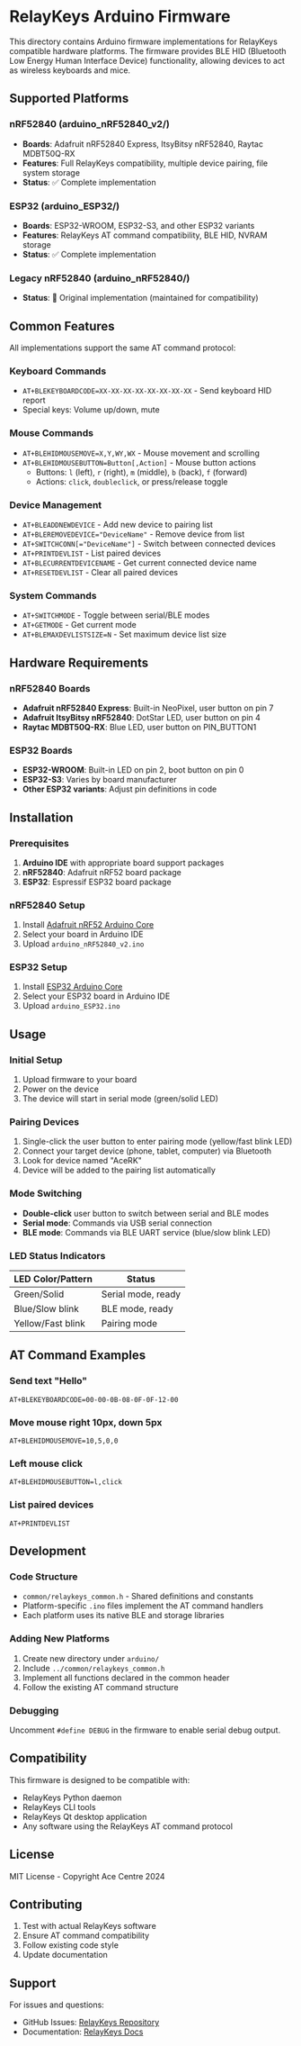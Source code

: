 # RelayKeys Arduino Firmware

This directory contains Arduino firmware implementations for RelayKeys compatible hardware platforms. The firmware provides BLE HID (Bluetooth Low Energy Human Interface Device) functionality, allowing devices to act as wireless keyboards and mice.

## Supported Platforms

### nRF52840 (arduino_nRF52840_v2/)
- **Boards**: Adafruit nRF52840 Express, ItsyBitsy nRF52840, Raytac MDBT50Q-RX
- **Features**: Full RelayKeys compatibility, multiple device pairing, file system storage
- **Status**: ✅ Complete implementation

### ESP32 (arduino_ESP32/)
- **Boards**: ESP32-WROOM, ESP32-S3, and other ESP32 variants
- **Features**: RelayKeys AT command compatibility, BLE HID, NVRAM storage
- **Status**: ✅ Complete implementation

### Legacy nRF52840 (arduino_nRF52840/)
- **Status**: 🔄 Original implementation (maintained for compatibility)

## Common Features

All implementations support the same AT command protocol:

### Keyboard Commands
- `AT+BLEKEYBOARDCODE=XX-XX-XX-XX-XX-XX-XX-XX` - Send keyboard HID report
- Special keys: Volume up/down, mute

### Mouse Commands
- `AT+BLEHIDMOUSEMOVE=X,Y,WY,WX` - Mouse movement and scrolling
- `AT+BLEHIDMOUSEBUTTON=Button[,Action]` - Mouse button actions
  - Buttons: `l` (left), `r` (right), `m` (middle), `b` (back), `f` (forward)
  - Actions: `click`, `doubleclick`, or press/release toggle

### Device Management
- `AT+BLEADDNEWDEVICE` - Add new device to pairing list
- `AT+BLEREMOVEDEVICE="DeviceName"` - Remove device from list
- `AT+SWITCHCONN[="DeviceName"]` - Switch between connected devices
- `AT+PRINTDEVLIST` - List paired devices
- `AT+BLECURRENTDEVICENAME` - Get current connected device name
- `AT+RESETDEVLIST` - Clear all paired devices

### System Commands
- `AT+SWITCHMODE` - Toggle between serial/BLE modes
- `AT+GETMODE` - Get current mode
- `AT+BLEMAXDEVLISTSIZE=N` - Set maximum device list size

## Hardware Requirements

### nRF52840 Boards
- **Adafruit nRF52840 Express**: Built-in NeoPixel, user button on pin 7
- **Adafruit ItsyBitsy nRF52840**: DotStar LED, user button on pin 4
- **Raytac MDBT50Q-RX**: Blue LED, user button on PIN_BUTTON1

### ESP32 Boards
- **ESP32-WROOM**: Built-in LED on pin 2, boot button on pin 0
- **ESP32-S3**: Varies by board manufacturer
- **Other ESP32 variants**: Adjust pin definitions in code

## Installation

### Prerequisites
1. **Arduino IDE** with appropriate board support packages
2. **nRF52840**: Adafruit nRF52 board package
3. **ESP32**: Espressif ESP32 board package

### nRF52840 Setup
1. Install [Adafruit nRF52 Arduino Core](https://learn.adafruit.com/bluefruit-nrf52-feather-learning-guide/arduino-bsp-setup)
2. Select your board in Arduino IDE
3. Upload `arduino_nRF52840_v2.ino`

### ESP32 Setup
1. Install [ESP32 Arduino Core](https://docs.espressif.com/projects/arduino-esp32/en/latest/installing.html)
2. Select your ESP32 board in Arduino IDE
3. Upload `arduino_ESP32.ino`

## Usage

### Initial Setup
1. Upload firmware to your board
2. Power on the device
3. The device will start in serial mode (green/solid LED)

### Pairing Devices
1. Single-click the user button to enter pairing mode (yellow/fast blink LED)
2. Connect your target device (phone, tablet, computer) via Bluetooth
3. Look for device named "AceRK"
4. Device will be added to the pairing list automatically

### Mode Switching
- **Double-click** user button to switch between serial and BLE modes
- **Serial mode**: Commands via USB serial connection
- **BLE mode**: Commands via BLE UART service (blue/slow blink LED)

### LED Status Indicators

| LED Color/Pattern | Status |
|-------------------|--------|
| Green/Solid | Serial mode, ready |
| Blue/Slow blink | BLE mode, ready |
| Yellow/Fast blink | Pairing mode |

## AT Command Examples

### Send text "Hello"
```
AT+BLEKEYBOARDCODE=00-00-0B-08-0F-0F-12-00
```

### Move mouse right 10px, down 5px
```
AT+BLEHIDMOUSEMOVE=10,5,0,0
```

### Left mouse click
```
AT+BLEHIDMOUSEBUTTON=l,click
```

### List paired devices
```
AT+PRINTDEVLIST
```

## Development

### Code Structure
- `common/relaykeys_common.h` - Shared definitions and constants
- Platform-specific `.ino` files implement the AT command handlers
- Each platform uses its native BLE and storage libraries

### Adding New Platforms
1. Create new directory under `arduino/`
2. Include `../common/relaykeys_common.h`
3. Implement all functions declared in the common header
4. Follow the existing AT command structure

### Debugging
Uncomment `#define DEBUG` in the firmware to enable serial debug output.

## Compatibility

This firmware is designed to be compatible with:
- RelayKeys Python daemon
- RelayKeys CLI tools
- RelayKeys Qt desktop application
- Any software using the RelayKeys AT command protocol

## License

MIT License - Copyright Ace Centre 2024

## Contributing

1. Test with actual RelayKeys software
2. Ensure AT command compatibility
3. Follow existing code style
4. Update documentation

## Support

For issues and questions:
- GitHub Issues: [RelayKeys Repository](https://github.com/AceCentre/RelayKeys)
- Documentation: [RelayKeys Docs](https://docs.acecentre.org.uk/products/v/relaykeys/)
